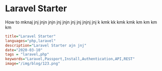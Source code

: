 # Laravel Starter

How to mknaj jnj jnjn jnjn jnj jnjn jnj jnj jnjnj 
jnj k kmk kk kmk kmk km km km km

```ini
title="Laravel Starter"
languages="php,laravel"
description="Laravel Starter ajn jnj"
date="2020-03-10"
tags = "laravel,php"
keywords="Laravel,Passport,Install,Authentication,API,REST"
image="/img/blog/123.png"
```